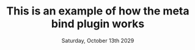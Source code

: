 ---
title: This is an example of how the meta bind plugin works
select: option c
multi-select:
  - option a
  - option b
date: Saturday, October 13th 2029
time: 19:20
---